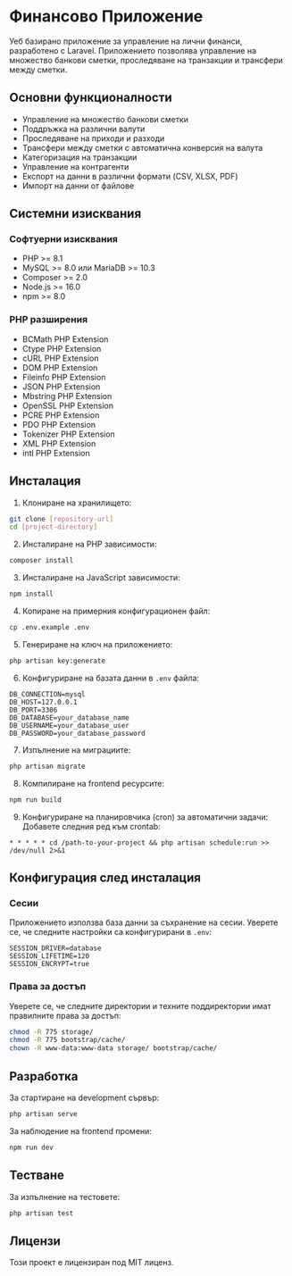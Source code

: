 # Финансово Приложение

Уеб базирано приложение за управление на лични финанси, разработено с Laravel. Приложението позволява управление на множество банкови сметки, проследяване на транзакции и трансфери между сметки.

## Основни функционалности

- Управление на множество банкови сметки
- Поддръжка на различни валути
- Проследяване на приходи и разходи
- Трансфери между сметки с автоматична конверсия на валута
- Категоризация на транзакции
- Управление на контрагенти
- Експорт на данни в различни формати (CSV, XLSX, PDF)
- Импорт на данни от файлове

## Системни изисквания

### Софтуерни изисквания
- PHP >= 8.1
- MySQL >= 8.0 или MariaDB >= 10.3
- Composer >= 2.0
- Node.js >= 16.0
- npm >= 8.0

### PHP разширения
- BCMath PHP Extension
- Ctype PHP Extension
- cURL PHP Extension
- DOM PHP Extension
- Fileinfo PHP Extension
- JSON PHP Extension
- Mbstring PHP Extension
- OpenSSL PHP Extension
- PCRE PHP Extension
- PDO PHP Extension
- Tokenizer PHP Extension
- XML PHP Extension
- intl PHP Extension

## Инсталация

1. Клониране на хранилището:
```bash
git clone [repository-url]
cd [project-directory]
```

2. Инсталиране на PHP зависимости:
```bash
composer install
```

3. Инсталиране на JavaScript зависимости:
```bash
npm install
```

4. Копиране на примерния конфигурационен файл:
```bash
cp .env.example .env
```

5. Генериране на ключ на приложението:
```bash
php artisan key:generate
```

6. Конфигуриране на базата данни в `.env` файла:
```
DB_CONNECTION=mysql
DB_HOST=127.0.0.1
DB_PORT=3306
DB_DATABASE=your_database_name
DB_USERNAME=your_database_user
DB_PASSWORD=your_database_password
```

7. Изпълнение на миграциите:
```bash
php artisan migrate
```

8. Компилиране на frontend ресурсите:
```bash
npm run build
```

9. Конфигуриране на планировчика (cron) за автоматични задачи:
Добавете следния ред към crontab:
```
* * * * * cd /path-to-your-project && php artisan schedule:run >> /dev/null 2>&1
```

## Конфигурация след инсталация

### Сесии
Приложението използва база данни за съхранение на сесии. Уверете се, че следните настройки са конфигурирани в `.env`:
```
SESSION_DRIVER=database
SESSION_LIFETIME=120
SESSION_ENCRYPT=true
```

### Права за достъп
Уверете се, че следните директории и техните поддиректории имат правилните права за достъп:
```bash
chmod -R 775 storage/
chmod -R 775 bootstrap/cache/
chown -R www-data:www-data storage/ bootstrap/cache/
```

## Разработка

За стартиране на development сървър:
```bash
php artisan serve
```

За наблюдение на frontend промени:
```bash
npm run dev
```

## Тестване

За изпълнение на тестовете:
```bash
php artisan test
```

## Лицензи

Този проект е лицензиран под MIT лиценз.

